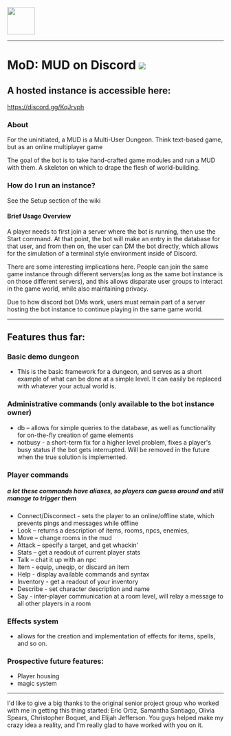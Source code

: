 <img src="https://www.mahan.io/hosted/dmSprite.png" height="64"/>

___

# MoD: MUD on Discord <a href="https://codeclimate.com/github/JohnnySn0w/MoD/maintainability"><img src="https://api.codeclimate.com/v1/badges/1901d2aed01ef57e9384/maintainability" /></a>
## A hosted instance is accessible here:
https://discord.gg/KqJrvph
### About
For the uninitiated, a MUD is a Multi-User Dungeon. Think text-based game, but as an online multiplayer game

The goal of the bot is to take hand-crafted game modules and run a MUD with them. A skeleton on which to drape the flesh of world-building.

### How do I run an instance?
See the Setup section of the wiki


#### Brief Usage Overview
A player needs to first join a server where the bot is running, then use the Start command. At that point, the bot will make an entry in the database for that user, and from then on, the user can DM the bot directly, which allows for the simulation of a terminal style environment inside of Discord. 

There are some interesting implications here. People can join the same game instance through different servers(as long as the same bot instance is on those different servers), and this allows disparate user groups to interact in the game world, while also maintaining privacy.

Due to how discord bot DMs work, users must remain part of a server hosting the bot instance to continue playing in the same game world.

___

## Features thus far:

### Basic demo dungeon
- This is the basic framework for a dungeon, and serves as a short example of what can be done at a simple level. It can easily be replaced with whatever your actual world is.

### Administrative commands (only available to the bot instance owner)
- db – allows for simple queries to the database, as well as functionality for on-the-fly creation of game elements
- notbusy - a short-term fix for a higher level problem, fixes a player's busy status if the bot gets interrupted. Will be removed in the future when the true solution is implemented.

### Player commands
##### a lot these commands have aliases, so players can guess around and still manage to trigger them
- Connect/Disconnect - sets the player to an online/offline state, which prevents pings and messages while offline
- Look – returns a description of items, rooms, npcs, enemies, 
- Move – change rooms in the mud
- Attack – specify a target, and get whackin'
- Stats – get a readout of current player stats
- Talk – chat it up with an npc
- Item - equip, uneqip, or discard an item
- Help - display available commands and syntax
- Inventory - get a readout of your inventory
- Describe - set character description and name
- Say - inter-player communication at a room level, will relay a message to all other players in a room

### Effects system
- allows for the creation and implementation of effects for items, spells, and so on.

### Prospective future features:
- Player housing
- magic system

___

I'd like to give a big thanks to the original senior project group who worked with me in getting this thing started:
Eric Ortiz, Samantha Santiago, Olivia Spears, Christopher Boquet, and Elijah Jefferson. You guys helped make my crazy idea a reality, and I'm really glad to have worked with you on it.
